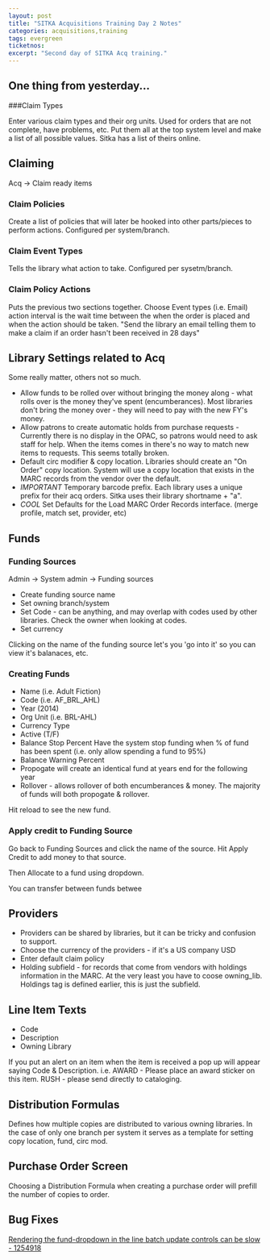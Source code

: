 ```yaml
---
layout: post
title: "SITKA Acquisitions Training Day 2 Notes"
categories: acquisitions,training
tags: evergreen
ticketnos:
excerpt: "Second day of SITKA Acq training."
---
```


## One thing from yesterday...
###Claim Types

Enter various claim types and their org units. Used for orders that are not complete, have problems, etc. Put them all at the top system level and make a list of all possible values. Sitka has a list of theirs online.

## Claiming

Acq -> Claim ready items

### Claim Policies

Create a list of policies that will later be hooked into other parts/pieces to perform actions. Configured per system/branch.

### Claim Event Types

Tells the library what action to take. Configured per sysetm/branch.

### Claim Policy Actions

Puts the previous two sections together. Choose Event types (i.e. Email) action interval is the wait time between the when the order is placed and when the action should be taken. "Send the library an email telling them to make a claim if an order hasn't been received in 28 days"

## Library Settings related to Acq

Some really matter, others not so much.

* Allow funds to be rolled over without bringing the money along - what rolls over is the money they've spent (encumberances). Most libraries don't bring the money over - they will need to pay with the new FY's money.
* Allow patrons to create automatic holds from purchase requests - Currently there is no display in the OPAC, so patrons would need to ask staff for help. When the items comes in there's no way to match new items to requests. This seems totally broken.
* Default circ modifier & copy location. Libraries should create an "On Order" copy location. System will use a copy location that exists in the MARC records from the vendor over the default.
* _IMPORTANT_ Temporary barcode prefix. Each library uses a unique prefix for their acq orders. Sitka uses their library shortname + "a".
* _COOL_ Set Defaults for the Load MARC Order Records interface. (merge profile, match set, provider, etc)

## Funds

### Funding Sources

Admin -> System admin -> Funding sources

* Create funding source name
* Set owning branch/system
* Set Code - can be anything, and may overlap with codes used by other libraries. Check the owner when looking at codes.
* Set currency

Clicking on the name of the funding source let's you 'go into it' so you can view it's balanaces, etc.

### Creating Funds

* Name (i.e. Adult Fiction)
* Code (i.e. AF_BRL_AHL)
* Year (2014)
* Org Unit (i.e. BRL-AHL)
* Currency Type
* Active (T/F)
* Balance Stop Percent Have the system stop funding when % of fund has been spent (i.e. only allow spending a fund to 95%)
* Balance Warning Percent
* Propogate will create an identical fund at years end for the following year
* Rollover - allows rollover of both encumberances & money. The majority of funds will both propogate & rollover.

Hit reload to see the new fund.

### Apply credit to Funding Source

Go back to Funding Sources and click the name of the source. Hit Apply Credit to add money to that source.

Then Allocate to a fund using dropdown.

You can transfer between funds betwee

## Providers

* Providers can be shared by libraries, but it can be tricky and confusion to support.
* Choose the currency of the providers - if it's a US company USD
* Enter default claim policy
* Holding subfield - for records that come from vendors with holdings information in the MARC. At the very least you have to coose owning_lib. Holdings tag is defined earlier, this is just the subfield.

## Line Item Texts

* Code
* Description
* Owning Library

If you put an alert on an item when the item is received a pop up will appear saying Code & Description. i.e. AWARD - Please place an award sticker on this item. RUSH - please send directly to cataloging.

## Distribution Formulas

Defines how multiple copies are distributed to various owning libraries. In the case of only one branch per system it serves as a template for setting copy location, fund, circ mod.

## Purchase Order Screen

Choosing a Distribution Formula when creating a purchase order will prefill the number of copies to order.

## Bug Fixes
[Rendering the fund-dropdown in the line batch update controls can be slow - 1254918](https://bugs.launchpad.net/evergreen/+bug/1254918)
